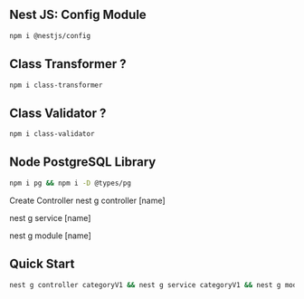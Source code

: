## Nest JS: Config Module

```sh
npm i @nestjs/config
```

## Class Transformer ?

```sh
npm i class-transformer
```

## Class Validator ?

```sh
npm i class-validator
```

## Node PostgreSQL Library

```sh
npm i pg && npm i -D @types/pg
```

Create Controller
nest g controller [name]

nest g service [name]

nest g module [name]

## Quick Start

```sh
nest g controller categoryV1 && nest g service categoryV1 && nest g module categoryV1
```